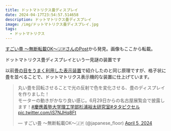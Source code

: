 ```yaml
---
title: ドットマトリクス畳ディスプレイ
date: 2024-04-17T23:54:57.514658
description: ドットマトリクス畳ディスプレイ
image: /img/ドットマトリクス畳ディスプレイ.jpg
tags:
  - ドットマトリクス
---
```

[すごい畳 〜無断転載OK〜🇯🇵さんのPost](https://twitter.com/japanese_floor/status/1776052891691950096)から発見。画像もここから転載。

ドットマトリクス畳ディスプレイという一見謎の装置です

以前[畳の目をうまく利用した表示装置](../post/畳の目をうまく利用した表示装置)で紹介したのと同じ原理ですが、格子状に畳を並べることで、ドットマトリクス表示機的な装置に仕上げています。


<blockquote class="twitter-tweet"><p lang="ja" dir="ltr">丸い畳を回転させることで光の反射で色を変化させる、畳のディスプレイを作りました！<br>モーターの動きがかなり良い感じ。6月29日からの名古屋展覧会で披露します！<a href="https://twitter.com/hashtag/%E6%85%B6%E6%87%89%E7%BE%A9%E5%A1%BE%E5%A4%A7%E5%AD%A6%E7%90%86%E5%B7%A5%E5%AD%A6%E9%83%A8%E6%9D%89%E6%B5%A6%E8%A3%95%E5%A4%AA%E7%A0%94%E7%A9%B6%E5%AE%A4?src=hash&amp;ref_src=twsrc%5Etfw">#慶應義塾大学理工学部杉浦裕太研究室</a><a href="https://twitter.com/hashtag/%E3%82%BF%E3%82%BF%E3%83%94%E3%82%AF%E3%82%BB%E3%83%AB?src=hash&amp;ref_src=twsrc%5Etfw">#タタピクセル</a> <a href="https://t.co/iS7NJHq8Ft">pic.twitter.com/iS7NJHq8Ft</a></p>&mdash; すごい畳 〜無断転載OK〜🇯🇵 (@japanese_floor) <a href="https://twitter.com/japanese_floor/status/1776052891691950096?ref_src=twsrc%5Etfw">April 5, 2024</a></blockquote>
<script async src="https://platform.twitter.com/widgets.js" charset="utf-8"></script>




